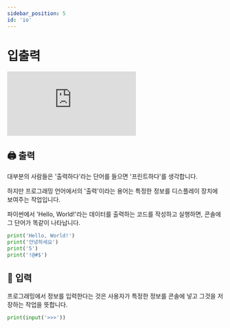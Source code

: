 ```yaml
---
sidebar_position: 5
id: 'io'
---
```


# 입출력

<iframe src="https://www.youtube.com/embed/QXtsTPcvuqk" title="YouTube video player" frameborder="0" allow="accelerometer; autoplay; clipboard-write; encrypted-media; gyroscope; picture-in-picture" allowfullscreen></iframe>

## 🖨️ 출력

대부분의 사람들은 '출력하다'라는 단어를 들으면 '프린트하다'를 생각합니다.

하지만 프로그래밍 언어에서의 '출력'이라는 용어는 특정한 정보를 디스플레이 장치에 보여주는 작업입니다.

파이썬에서 'Hello, World!'라는 데이터를 출력하는 코드를 작성하고 실행하면, 콘솔에 그 단어가 똑같이 나타납니다.

```python
print('Hello, World!')
print('안녕하세요')
print('5')
print('!@#$')
```

## 🔣 입력

프로그래밍에서 정보를 입력한다는 것은 사용자가 특정한 정보를 콘솔에 넣고 그것을 저장하는 작업을 뜻합니다.

```python
print(input('>>>'))
```
